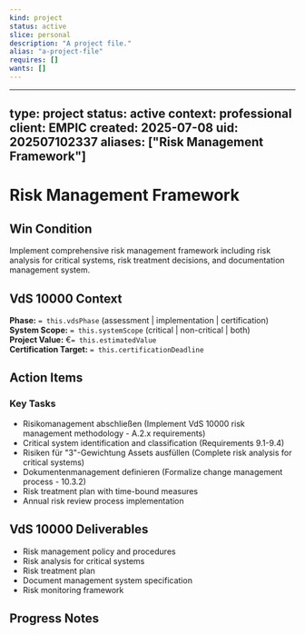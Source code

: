 ```yaml
---
kind: project
status: active
slice: personal
description: "A project file."
alias: "a-project-file"
requires: []
wants: []
---
```

---
type: project
status: active
context: professional
client: EMPIC
created: 2025-07-08
uid: 202507102337
aliases: ["Risk Management Framework"]
---


# Risk Management Framework

## Win Condition
Implement comprehensive risk management framework including risk analysis for critical systems, risk treatment decisions, and documentation management system.

## VdS 10000 Context
**Phase:** `= this.vdsPhase` (assessment | implementation | certification)  
**System Scope:** `= this.systemScope` (critical | non-critical | both)  
**Project Value:** €`= this.estimatedValue`  
**Certification Target:** `= this.certificationDeadline`

## Action Items
### Key Tasks
- Risikomanagement abschließen (Implement VdS 10000 risk management methodology - A.2.x requirements)
- Critical system identification and classification (Requirements 9.1-9.4)
- Risiken für "3"-Gewichtung Assets ausfüllen (Complete risk analysis for critical systems)
- Dokumentenmanagement definieren (Formalize change management process - 10.3.2)
- Risk treatment plan with time-bound measures
- Annual risk review process implementation

## VdS 10000 Deliverables
- Risk management policy and procedures
- Risk analysis for critical systems
- Risk treatment plan
- Document management system specification
- Risk monitoring framework

## Progress Notes
